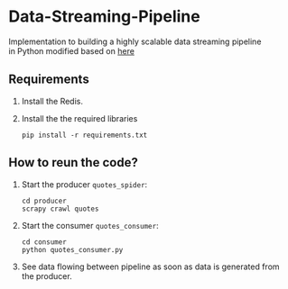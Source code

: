 # Data-Streaming-Pipeline

Implementation to building a highly scalable data streaming pipeline in Python modified based on [here](https://github.com/iam-mhaseeb/Data-Streaming-Pipeline)


Requirements
-----------
1. Install the Redis.
2. Install the the required libraries
    
    ```
    pip install -r requirements.txt
    ```



How to reun the code?
-----------

1. Start the producer `quotes_spider`:
    ```
    cd producer
    scrapy crawl quotes
    ```
2. Start the consumer `quotes_consumer`:
    ```
    cd consumer
    python quotes_consumer.py
    ```
3. See data flowing between pipeline as soon as data is generated from the producer.





